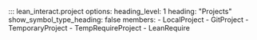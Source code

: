 ::: lean_interact.project
    options:
      heading_level: 1
      heading: "Projects"
      show_symbol_type_heading: false
      members:
        - LocalProject
        - GitProject
        - TemporaryProject
        - TempRequireProject
        - LeanRequire
